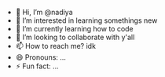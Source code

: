 - 👋 Hi, I’m @nadiya
- 👀 I’m interested in learning somethings new
- 🌱 I’m currently learning how to code
- 💞️ I’m looking to collaborate with y'all
- 📫 How to reach me? idk
- 😄 Pronouns: ...
- ⚡ Fun fact: ...
